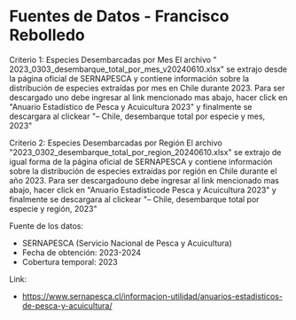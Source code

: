 # Fuentes de Datos - Francisco Rebolledo

Criterio 1: Especies Desembarcadas por Mes 
El archivo " 2023_0303_desembarque_total_por_mes_v20240610.xlsx" se extrajo desde la página oficial de SERNAPESCA
y contiene información sobre la distribución de especies extraídas por mes en Chile durante 2023. Para ser descargado
uno debe ingresar al link mencionado mas abajo, hacer click en  "Anuario Estadístico de Pesca y Acuicultura 2023" y
finalmente se descargara al clickear "– Chile, desembarque total por especie y mes, 2023"

Criterio 2: Especies Desembarcadas por Región 
El archivo "2023_0302_desembarque_total_por_region_20240610.xlsx" se extrajo de igual forma de la página oficial 
de SERNAPESCA y contiene información sobre la distribución de especies extraídas por región en Chile durante el año 2023. 
Para ser descargadouno debe ingresar al link mencionado mas abajo, hacer click en  "Anuario Estadísticode Pesca y 
Acuicultura 2023" y finalmente se descargara al clickear "– Chile, desembarque total por especie y región, 2023"

Fuente de los datos:
- SERNAPESCA (Servicio Nacional de Pesca y Acuicultura)
- Fecha de obtención: 2023-2024
- Cobertura temporal: 2023

Link:
- https://www.sernapesca.cl/informacion-utilidad/anuarios-estadisticos-de-pesca-y-acuicultura/